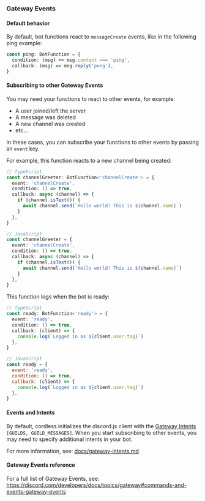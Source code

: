 ### Gateway Events

#### Default behavior

By default, bot functions react to `messageCreate` events, like in the following ping example:

```ts
const ping: BotFunction = {
  condition: (msg) => msg.content === 'ping',
  callback: (msg) => msg.reply('pong'),
}
```

#### Subscribing to other Gateway Events

You may need your functions to react to other events, for example:

- A user joined/left the server
- A message was deleted
- A new channel was created
- etc...

In these cases, you can subscribe your functions to other events by passing an `event` key.

For example, this function reacts to a new channel being created:

```ts
// TypeScript
const channelGreeter: BotFunction<'channelCreate'> = {
  event: 'channelCreate',
  condition: () => true,
  callback: async (channel) => {
    if (channel.isText()) {
      await channel.send(`Hello world! This is ${channel.name}`)
    }
  },
}
```

```ts
// JavaScript
const channelGreeter = {
  event: 'channelCreate',
  condition: () => true,
  callback: async (channel) => {
    if (channel.isText()) {
      await channel.send(`Hello world! This is ${channel.name}`)
    }
  },
}
```

This function logs when the bot is ready:

```ts
// TypeScript
const ready: BotFunction<'ready'> = {
  event: 'ready',
  condition: () => true,
  callback: (client) => {
    console.log(`Logged in as ${client.user.tag}`)
  },
}
```

```js
// JavaScript
const ready = {
  event: 'ready',
  condition: () => true,
  callback: (client) => {
    console.log(`Logged in as ${client.user.tag}`)
  },
}
```

#### Events and Intents

By default, cordless initializes the discord.js client with the [Gateway Intents](https://discord.com/developers/docs/topics/gateway#gateway-intents) `[GUILDS, GUILD_MESSAGES]`. When you start subscribing to other events, you may need to specify additional intents in your bot.

For more information, see: [docs/gateway-intents.md](gateway-intents.md)

#### Gateway Events reference

For a full list of Gateway Events, see: https://discord.com/developers/docs/topics/gateway#commands-and-events-gateway-events
